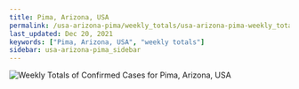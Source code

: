 ```yaml
---
title: Pima, Arizona, USA
permalink: /usa-arizona-pima/weekly_totals/usa-arizona-pima-weekly_totals.html
last_updated: Dec 20, 2021
keywords: ["Pima, Arizona, USA", "weekly totals"]
sidebar: usa-arizona-pima_sidebar
---
```


![Weekly Totals of Confirmed Cases for Pima, Arizona, USA](/covid_tracker/images/graphs/usa-arizona-pima-weekly_totals_graph.png)
